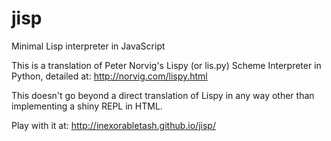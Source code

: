 jisp
====

Minimal Lisp interpreter in JavaScript

This is a translation of Peter Norvig's Lispy (or lis.py) Scheme Interpreter
in Python, detailed at: http://norvig.com/lispy.html

This doesn't go beyond a direct translation of Lispy in any way other than
implementing a shiny REPL in HTML.

Play with it at: http://inexorabletash.github.io/jisp/
